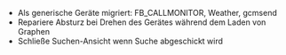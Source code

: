 * Als generische Geräte migriert: FB_CALLMONITOR, Weather, gcmsend
* Repariere Absturz bei Drehen des Gerätes während dem Laden von Graphen
* Schließe Suchen-Ansicht wenn Suche abgeschickt wird
